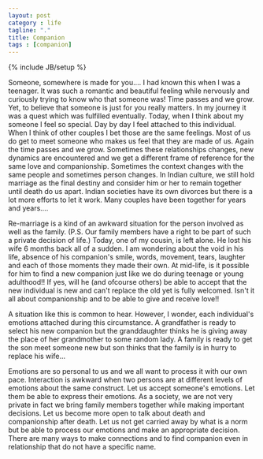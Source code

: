 ```yaml
---
layout: post
category : life
tagline: "."
title: Companion
tags : [companion]
---
```

{% include JB/setup %}

Someone, somewhere is made for you....
I had known this when I was a teenager. It was such a romantic and beautiful
feeling while nervously and curiously trying to know who that someone was!
Time passes and we grow. Yet, to believe that someone is just for you really
matters. In my journey it was a quest which was fulfilled eventually. Today,
when I think about my someone I feel so special. Day by day I feel attached to
this individual. When I think of other couples I bet those are the same feelings.
Most of us do get to meet someone who makes us feel that they are made of us.
Again the time passes and we grow. Sometimes these relationships changes, new
dynamics are encountered and we get a different frame of reference for the same
love and companionship. Sometimes the context changes with the same people and
sometimes person changes. In Indian culture, we still hold marriage as the final
destiny and consider him or her to remain together until death do us apart.
Indian societies have its own divorces but there is a lot more efforts to let
it work. Many couples have been together for years and years....
 
Re-marriage is a kind of an awkward situation for the person involved as well as
the family. (P.S. Our family members have a right to be part of such a private
decision of life.) Today, one of my cousin, is left alone. He lost his
wife 6 months back all of a sudden. I am wondering about the void in his life,
absence of his companion's smile, words, movement, tears, laughter and each of
those moments they made their own. At mid-life, is it possible for him to find
a new companion just like we do during teenage or young adulthood!! If yes,
will he (and ofcourse others) be able to accept that the new individual is new
and can't replace the old yet is fully welcomed. Isn't it all about companionship
and to be able to give and receive love!!
 
A situation like this is common to hear. However, I wonder, each individual's
emotions attached during this circumstance. A grandfather is ready to select
his new companion but the granddaughter thinks he is giving away the place of
her grandmother to some random lady. A family is ready to get the son meet someone
new but son thinks that the family is in hurry to replace his wife...
 
Emotions are so personal to us and we all want to process it with our own pace.
Interaction is awkward when two persons are at different levels of emotions about
the same construct. Let us accept someone's emotions. Let them be able to express
their emotions. As a society, we are not very private in fact we bring family
members together while making important decisions. Let us become more open to
talk about death and companionship after death. Let us not get carried away
by what is a norm but be able to process our emotions and make an appropriate
decision. There are many ways to make connections and to find companion even
in relationship that do not have a specific name.
